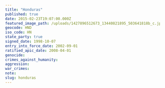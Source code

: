 ```yaml
---
title: "Honduras"
published: true
date: 2015-02-23T19:07:00.000Z
featured_image_path: /uploads/1427896512673_13440821895_503641818b_c.jpg
geocode: HND
iso_code: HN
state_party: true
signed_date: 1998-10-07
entry_into_force_date: 2002-09-01
ratified_apic_date: 2008-04-01
genocide:
crimes_against_humanity:
aggression:
war_crimes:
note:
slug: honduras
---
```


